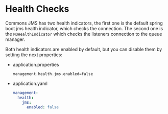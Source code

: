 # Health Checks

Commons JMS has two health indicators, the first one is the default spring boot jms health indicator, which checks the connection. The second one is the `MQHealthIndicator` which checks the listeners connection to the queue manager.

Both health indicators are enabled by default, but you can disable them by setting the next properties:

- application.properties
  ```properties
  management.health.jms.enabled=false
  ```
- application.yaml
  ```yaml
  management:
    health:
      jms:
        enabled: false
  ```